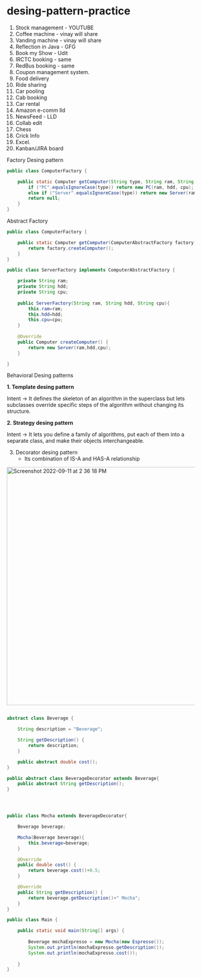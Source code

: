 # desing-pattern-practice


1. Stock management - YOUTUBE
2. Coffee machine - vinay will share
3. Vanding machine - vinay will share
4. Reflection in Java - GFG
5. Book my Show - Udit
6. IRCTC booking - same
7. RedBus booking - same
12. Coupon management system.
13. Food delivery
14. Ride sharing
15. Car pooling
16. Cab booking
17. Car rental
18. Amazon e-comm lld
19. NewsFeed - LLD
20. Collab edit
23. Chess
24. Crick Info
25. Excel.
26. Kanban/JIRA board


Factory Desing pattern

```java
public class ComputerFactory {

    public static Computer getComputer(String type, String ram, String hdd, String cpu) {
        if ("PC".equalsIgnoreCase(type)) return new PC(ram, hdd, cpu);
        else if ("Server".equalsIgnoreCase(type)) return new Server(ram, hdd, cpu);
        return null;
    }
}
```

Abstract Factory
```java
public class ComputerFactory {

	public static Computer getComputer(ComputerAbstractFactory factory){
		return factory.createComputer();
	}
}

public class ServerFactory implements ComputerAbstractFactory {

	private String ram;
	private String hdd;
	private String cpu;
	
	public ServerFactory(String ram, String hdd, String cpu){
		this.ram=ram;
		this.hdd=hdd;
		this.cpu=cpu;
	}
	
	@Override
	public Computer createComputer() {
		return new Server(ram,hdd,cpu);
	}

}
```

Behavioral Desing patterns

**1. Template desing pattern**

Intent -> 
It defines the skeleton of an algorithm in the superclass but lets subclasses override specific steps of the algorithm without changing its structure.

**2. Strategy desing pattern**

Intent -> 
It lets you define a family of algorithms, put each of them into a separate class, and make their objects interchangeable.


3. Decorator desing pattern 
	- Its combination of IS-A and HAS-A relationship
	
<img width="637" alt="Screenshot 2022-09-11 at 2 36 18 PM" src="https://user-images.githubusercontent.com/13814143/189519990-b052dfc1-7e1b-4536-b605-02450bd248ad.png">
	
```java

abstract class Beverage {

    String description = "Beverage";

    String getDescription() {
        return description;
    }

    public abstract double cost();
}

public abstract class BeverageDecorator extends Beverage{
    public abstract String getDescription();
}




public class Mocha extends BeverageDecorator{

    Beverage beverage;

    Mocha(Beverage beverage){
        this.beverage=beverage;
    }

    @Override
    public double cost() {
        return beverage.cost()+0.5;
    }

    @Override
    public String getDescription() {
        return beverage.getDescription()+" Mocha";
    }
}

public class Main {

    public static void main(String[] args) {
        
        Beverage mochaExpresso = new Mocha(new Espresso());
        System.out.println(mochaExpresso.getDescription());
        System.out.println(mochaExpresso.cost());
        
    }
}


```
